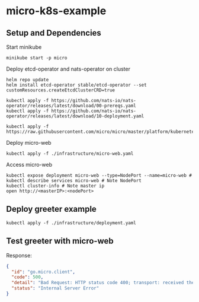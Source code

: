 # micro-k8s-example

## Setup and Dependencies

Start minikube

```shell
minikube start -p micro
```

Deploy etcd-operator and nats-operator on cluster

```shell
helm repo update
helm install etcd-operator stable/etcd-operator --set customResources.createEtcdClusterCRD=true

kubectl apply -f https://github.com/nats-io/nats-operator/releases/latest/download/00-prereqs.yaml
kubectl apply -f https://github.com/nats-io/nats-operator/releases/latest/download/10-deployment.yaml

kubectl apply -f https://raw.githubusercontent.com/micro/micro/master/platform/kubernetes/resource/nats/nats.yaml

```

Deploy micro-web

```shell
kubectl apply -f ./infrastructure/micro-web.yaml
```

Access micro-web

```shell
kubectl expose deployment micro-web --type=NodePort --name=micro-web #
kubectl describe services micro-web # Note NodePort
kubectl cluster-info # Note master ip
open http://<masterIP>:<nodePort>
```

## Deploy greeter example

```shell
kubectl apply -f ./infrastructure/deployment.yaml
```

## Test greeter with micro-web

Response:

```json
{
  "id": "go.micro.client",
  "code": 500,
  "detail": "Bad Request: HTTP status code 400; transport: received the unexpected content-type \"text/plain; charset=utf-8\"",
  "status": "Internal Server Error"
}
```
